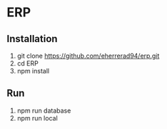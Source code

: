 # ERP

## Installation

1. git clone https://github.com/eherrerad94/erp.git
1. cd ERP
1. npm install

## Run

1. npm run database
2. npm run local
